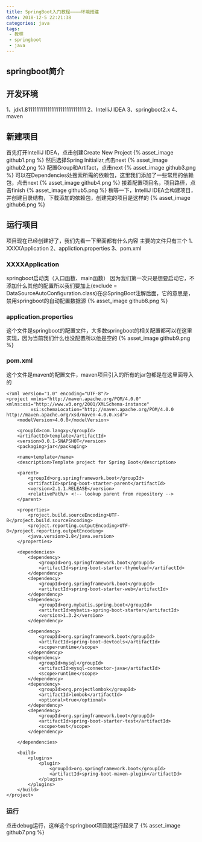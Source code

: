 ```yaml
---
title: SpringBoot入门教程————环境搭建
date: 2018-12-5 22:21:38
categories: java
tags: 
 - 教程 
 - springboot
 - java
---
```

## springboot简介

## 开发环境
1、jdk1.8111111111111111111111111111
2、IntelliJ IDEA
3、springboot2.x
4、maven

## 新建项目
首先打开IntelliJ IDEA，点击创建Create New Project
{% asset_image github1.png %}
然后选择Spring Initializr,点击next
{% asset_image github2.png %}
配置Group和Artifact，点击next
{% asset_image github3.png %}
可以在Dependencies处搜索所需的依赖包，这里我们添加了一些常用的依赖包，点击next
{% asset_image github4.png %}
接着配置项目名，项目路径，点击finish
{% asset_image github5.png %}
稍等一下，IntelliJ IDEA会构建项目，并创建目录结构，下载添加的依赖包，创建完的项目是这样的
{% asset_image github6.png %}
## 运行项目
项目现在已经创建好了，我们先看一下里面都有什么内容
主要的文件只有三个
1、XXXXApplication
2、appliction.properties
3、pom.xml
### XXXXApplication
springboot启动类（入口函数、main函数）
因为我们第一次只是想要启动它，不添加什么其他的配置所以我们要加上(exclude = DataSourceAutoConfiguration.class)在@SpringBoot注解后面，它的意思是，禁用springboot的自动配置数据源
{% asset_image github8.png %}
### application.properties
这个文件是springboot的配置文件，大多数springboot的相关配置都可以在这里实现，因为当前我们什么也没配置所以他是空的
{% asset_image github9.png %}
### pom.xml
这个文件是maven的配置文件，maven项目引入的所有的jar包都是在这里面导入的
``` base
<?xml version="1.0" encoding="UTF-8"?>
<project xmlns="http://maven.apache.org/POM/4.0.0" xmlns:xsi="http://www.w3.org/2001/XMLSchema-instance"
         xsi:schemaLocation="http://maven.apache.org/POM/4.0.0 http://maven.apache.org/xsd/maven-4.0.0.xsd">
    <modelVersion>4.0.0</modelVersion>

    <groupId>com.langxy</groupId>
    <artifactId>template</artifactId>
    <version>0.0.1-SNAPSHOT</version>
    <packaging>jar</packaging>

    <name>template</name>
    <description>Template project for Spring Boot</description>

    <parent>
        <groupId>org.springframework.boot</groupId>
        <artifactId>spring-boot-starter-parent</artifactId>
        <version>2.1.1.RELEASE</version>
        <relativePath/> <!-- lookup parent from repository -->
    </parent>

    <properties>
        <project.build.sourceEncoding>UTF-8</project.build.sourceEncoding>
        <project.reporting.outputEncoding>UTF-8</project.reporting.outputEncoding>
        <java.version>1.8</java.version>
    </properties>

    <dependencies>
        <dependency>
            <groupId>org.springframework.boot</groupId>
            <artifactId>spring-boot-starter-thymeleaf</artifactId>
        </dependency>
        <dependency>
            <groupId>org.springframework.boot</groupId>
            <artifactId>spring-boot-starter-web</artifactId>
        </dependency>
        <dependency>
            <groupId>org.mybatis.spring.boot</groupId>
            <artifactId>mybatis-spring-boot-starter</artifactId>
            <version>1.3.2</version>
        </dependency>

        <dependency>
            <groupId>org.springframework.boot</groupId>
            <artifactId>spring-boot-devtools</artifactId>
            <scope>runtime</scope>
        </dependency>
        <dependency>
            <groupId>mysql</groupId>
            <artifactId>mysql-connector-java</artifactId>
            <scope>runtime</scope>
        </dependency>
        <dependency>
            <groupId>org.projectlombok</groupId>
            <artifactId>lombok</artifactId>
            <optional>true</optional>
        </dependency>
        <dependency>
            <groupId>org.springframework.boot</groupId>
            <artifactId>spring-boot-starter-test</artifactId>
            <scope>test</scope>
        </dependency>

    </dependencies>

    <build>
        <plugins>
            <plugin>
                <groupId>org.springframework.boot</groupId>
                <artifactId>spring-boot-maven-plugin</artifactId>
            </plugin>
        </plugins>
    </build>
</project>
```
### 运行
点击debug运行，这样这个springboot项目就运行起来了
{% asset_image github7.png %}